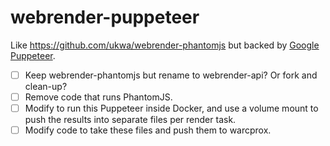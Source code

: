 webrender-puppeteer
===================

Like https://github.com/ukwa/webrender-phantomjs but backed by [Google Puppeteer](https://github.com/GoogleChrome/puppeteer).

 - [ ] Keep webrender-phantomjs but rename to webrender-api? Or fork and clean-up?
 - [ ] Remove code that runs PhantomJS.
 - [ ] Modify to run this Puppeteer inside Docker, and use a volume mount to push the results into separate files per render task.
 - [ ] Modify code to take these files and push them to warcprox.
